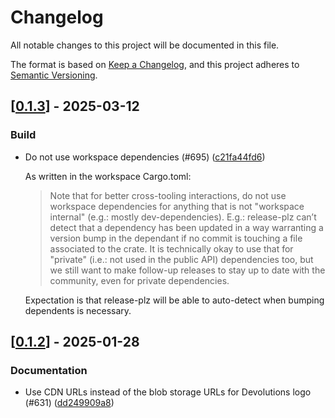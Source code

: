 # Changelog

All notable changes to this project will be documented in this file.

The format is based on [Keep a Changelog](https://keepachangelog.com/en/1.0.0/),
and this project adheres to [Semantic Versioning](https://semver.org/spec/v2.0.0.html).


## [[0.1.3](https://github.com/Devolutions/IronRDP/compare/ironrdp-cliprdr-format-v0.1.2...ironrdp-cliprdr-format-v0.1.3)] - 2025-03-12

### <!-- 7 -->Build

- Do not use workspace dependencies (#695) ([c21fa44fd6](https://github.com/Devolutions/IronRDP/commit/c21fa44fd6f3c6a6b74788ff68e83133c1314caa)) 

  As written in the workspace Cargo.toml:
  
  > Note that for better cross-tooling interactions, do not use workspace
  dependencies for anything that is not "workspace internal" (e.g.: mostly
  dev-dependencies). E.g.: release-plz can’t detect that a dependency has
  been
  updated in a way warranting a version bump in the dependant if no commit
  is
  touching a file associated to the crate. It is technically okay to use
  that
  for "private" (i.e.: not used in the public API) dependencies too, but
  we
  still want to make follow-up releases to stay up to date with the
  community,
  even for private dependencies.
  
  Expectation is that release-plz will be able to auto-detect when bumping
  dependents is necessary.



## [[0.1.2](https://github.com/Devolutions/IronRDP/compare/ironrdp-cliprdr-format-v0.1.1...ironrdp-cliprdr-format-v0.1.2)] - 2025-01-28

### <!-- 6 -->Documentation

- Use CDN URLs instead of the blob storage URLs for Devolutions logo (#631) ([dd249909a8](https://github.com/Devolutions/IronRDP/commit/dd249909a894004d4f728d30b3a4aa77a0f8193b)) 


